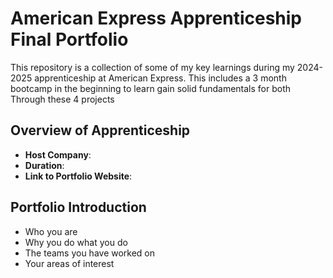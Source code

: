 # American Express Apprenticeship Final Portfolio

This repository is a collection of some of my key learnings during my 2024-2025 apprenticeship at American Express. This includes a 3 month bootcamp in the beginning to learn gain solid fundamentals for both Through these 4 projects

## Overview of Apprenticeship
- **Host Company**:
- **Duration**:
- **Link to Portfolio Website**:

## Portfolio Introduction
- Who you are
- Why you do what you do
- The teams you have worked on
- Your areas of interest
